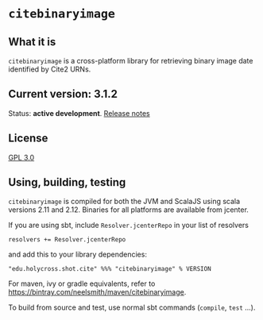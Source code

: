 # `citebinaryimage`

## What it is

`citebinaryimage` is a cross-platform library for retrieving binary image date identified by Cite2 URNs.

## Current version: 3.1.2

Status:  **active development**. [Release notes](releases.md)


## License

[GPL 3.0](http://www.opensource.org/licenses/gpl-3.0.html)



## Using, building, testing

`citebinaryimage` is compiled for both the JVM and ScalaJS using scala versions 2.11 and 2.12.  Binaries for all platforms are available from jcenter.

If you are using sbt, include `Resolver.jcenterRepo` in your list of resolvers

    resolvers += Resolver.jcenterRepo

and add this to your library dependencies:

    "edu.holycross.shot.cite" %%% "citebinaryimage" % VERSION


For maven, ivy or gradle equivalents, refer to <https://bintray.com/neelsmith/maven/citebinaryimage>.

To build from source and test, use normal sbt commands (`compile`, `test` ...).

